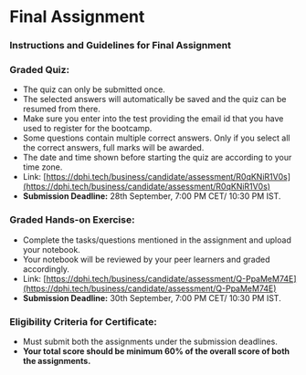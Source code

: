 # Final Assignment

### Instructions and Guidelines for Final Assignment

### Graded Quiz:

* The quiz can only be submitted once.
* The selected answers will automatically be saved and the quiz can be resumed from there. 
* Make sure you enter into the test providing the email id that you have used to register for the bootcamp.
* Some questions contain multiple correct answers. Only if you select all the correct answers, full marks will be awarded.
* The date and time shown before starting the quiz are according to your time zone.
* Link: [https://dphi.tech/business/candidate/assessment/R0qKNiR1V0s](https://dphi.tech/business/candidate/assessment/R0qKNiR1V0s)
* **Submission Deadline:** 28th September, 7:00 PM CET/ 10:30 PM IST.

### Graded Hands-on Exercise:

* Complete the tasks/questions mentioned in the assignment and upload your notebook. 
* Your notebook will be reviewed by your peer learners and graded accordingly.
* Link: [https://dphi.tech/business/candidate/assessment/Q-PpaMeM74E](https://dphi.tech/business/candidate/assessment/Q-PpaMeM74E)
* **Submission Deadline:** 30th September, 7:00 PM CET/ 10:30 PM IST.

### Eligibility Criteria for Certificate: 

* Must submit both the assignments under the submission deadlines.
* **Your total score should be minimum 60% of the overall score of both the assignments.**


